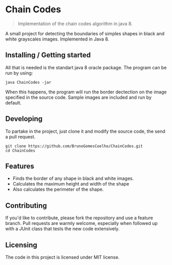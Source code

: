 # Chain Codes
> Implementation of the chain codes algorithm in java 8.

A small project for detecting the boundaries of simples shapes in black and white grayscales images. Implemented in Java 8.

## Installing / Getting started

All that is needed is the standart java 8 oracle package. The program can be run by using:

```shell
java ChainCodes -jar
```

When this happens, the program will run the border dectection on the image specified in the source code. Sample images are included and run by default.

## Developing

To partake in the project, just clone it and modify the source code, the send a pull request.

```shell
git clone https://github.com/BrunoGomesCoelho/ChainCodes.git
cd ChainCodes
```
## Features

* Finds the border of any shape in black and white images.
* Calculates the maximum height and width of the shape
* Also calculates the perimeter of the shape.

## Contributing

If you'd like to contribute, please fork the repository and use a feature
branch. Pull requests are warmly welcome, especially when followed up with a JUnit class that tests the new code extensively.


## Licensing

The code in this project is licensed under MIT license.

